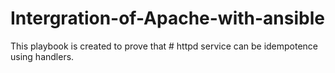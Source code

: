 # Intergration-of-Apache-with-ansible

This playbook is created to prove that # httpd service can be idempotence using handlers.
